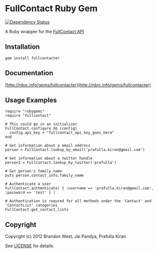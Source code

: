 # FullContact Ruby Gem
[![Dependency Status](https://gemnasium.com/jaipandya/fullcontacter.png?travis)][gemnasium]

A Ruby wrapper for the [FullContact API](http://www.fullcontact.com/)

[gemnasium]: https://gemnasium.com/jaipandya/fullcontacter

## Installation
    gem install fullcontacter

## Documentation
[http://rdoc.info/gems/fullcontacter](http://rdoc.info/gems/fullcontacter)


## Usage Examples

    require "rubygems"
    require "fullcontact"
    
    # This could go in an initializer
    FullContact.configure do |config|
      config.api_key = "fullcontact_api_key_goes_here"
    end
    
    # Get information about a email address
    person = FullContact.lookup_by_email('prafulla.kiran@gmail.com')
      
    # Get information about a twitter handle
    person2 = FullContact.lookup_by_twitter('prafulla')
    
    # Get person's family_name
    puts person.contact_info.family_name
    
    # Authenticate a user
    FullContact.authenticate( { :username => 'prafulla.kiran@gmail.com', :password => 'test' } )
    
    # Authentication is requred for all methods under the 'Contact' and 'ContactList' categories
    FullContact.get_contact_lists

## Copyright

Copyright (c) 2012 Brandon West, Jai Pandya, Prafulla Kiran

See [LICENSE](https://github.com/jaipandya/fullcontacter/blob/master/LICENSE.md) for details.
